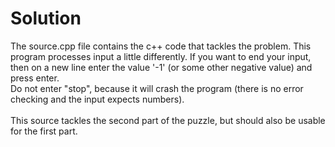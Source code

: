 # Solution
The source.cpp file contains the c++ code that tackles the problem.
This program processes input a little differently.
If you want to end your input, then on a new line enter the value '-1' (or some other negative value) and press enter.  
Do not enter "stop", because it will crash the program (there is no error checking and the input expects numbers).  
<br>
This source tackles the second part of the puzzle, but should also be usable for the first part.